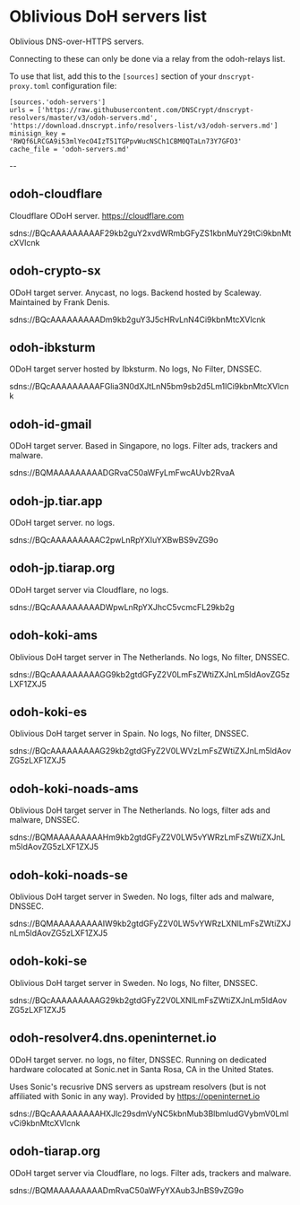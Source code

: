 # Oblivious DoH servers list

Oblivious DNS-over-HTTPS servers.

Connecting to these can only be done via a relay from the odoh-relays list.

To use that list, add this to the `[sources]` section of your `dnscrypt-proxy.toml` configuration file:

    [sources.'odoh-servers']
    urls = ['https://raw.githubusercontent.com/DNSCrypt/dnscrypt-resolvers/master/v3/odoh-servers.md', 'https://download.dnscrypt.info/resolvers-list/v3/odoh-servers.md']
    minisign_key = 'RWQf6LRCGA9i53mlYecO4IzT51TGPpvWucNSCh1CBM0QTaLn73Y7GFO3'
    cache_file = 'odoh-servers.md'

--


## odoh-cloudflare

Cloudflare ODoH server.
https://cloudflare.com

sdns://BQcAAAAAAAAAF29kb2guY2xvdWRmbGFyZS1kbnMuY29tCi9kbnMtcXVlcnk


## odoh-crypto-sx

ODoH target server. Anycast, no logs.
Backend hosted by Scaleway. Maintained by Frank Denis.

sdns://BQcAAAAAAAAADm9kb2guY3J5cHRvLnN4Ci9kbnMtcXVlcnk


## odoh-ibksturm

ODoH target server hosted by Ibksturm. No logs, No Filter, DNSSEC.

sdns://BQcAAAAAAAAAFGlia3N0dXJtLnN5bm9sb2d5Lm1lCi9kbnMtcXVlcnk


## odoh-id-gmail

ODoH target server. Based in Singapore, no logs.
Filter ads, trackers and malware.

sdns://BQMAAAAAAAAADGRvaC50aWFyLmFwcAUvb2RvaA


## odoh-jp.tiar.app

ODoH target server. no logs.

sdns://BQcAAAAAAAAAC2pwLnRpYXIuYXBwBS9vZG9o


## odoh-jp.tiarap.org

ODoH target server via Cloudflare, no logs.

sdns://BQcAAAAAAAAADWpwLnRpYXJhcC5vcmcFL29kb2g


## odoh-koki-ams

Oblivious DoH target server in The Netherlands. No logs, No filter, DNSSEC.

sdns://BQcAAAAAAAAAGG9kb2gtdGFyZ2V0LmFsZWtiZXJnLm5ldAovZG5zLXF1ZXJ5


## odoh-koki-es

Oblivious DoH target server in Spain. No logs, No filter, DNSSEC.

sdns://BQcAAAAAAAAAG29kb2gtdGFyZ2V0LWVzLmFsZWtiZXJnLm5ldAovZG5zLXF1ZXJ5


## odoh-koki-noads-ams

Oblivious DoH target server in The Netherlands. No logs, filter ads and malware, DNSSEC.

sdns://BQMAAAAAAAAAHm9kb2gtdGFyZ2V0LW5vYWRzLmFsZWtiZXJnLm5ldAovZG5zLXF1ZXJ5


## odoh-koki-noads-se

Oblivious DoH target server in Sweden. No logs, filter ads and malware, DNSSEC.

sdns://BQMAAAAAAAAAIW9kb2gtdGFyZ2V0LW5vYWRzLXNlLmFsZWtiZXJnLm5ldAovZG5zLXF1ZXJ5


## odoh-koki-se

Oblivious DoH target server in Sweden. No logs, No filter, DNSSEC.

sdns://BQcAAAAAAAAAG29kb2gtdGFyZ2V0LXNlLmFsZWtiZXJnLm5ldAovZG5zLXF1ZXJ5


## odoh-resolver4.dns.openinternet.io

ODoH target server. no logs, no filter, DNSSEC.
Running on dedicated hardware colocated at Sonic.net in Santa Rosa, CA in the United States.

Uses Sonic's recusrive DNS servers as upstream resolvers (but is not affiliated with Sonic
in any way). Provided by https://openinternet.io

sdns://BQcAAAAAAAAAHXJlc29sdmVyNC5kbnMub3BlbmludGVybmV0LmlvCi9kbnMtcXVlcnk


## odoh-tiarap.org

ODoH target server via Cloudflare, no logs.
Filter ads, trackers and malware.

sdns://BQMAAAAAAAAADmRvaC50aWFyYXAub3JnBS9vZG9o

